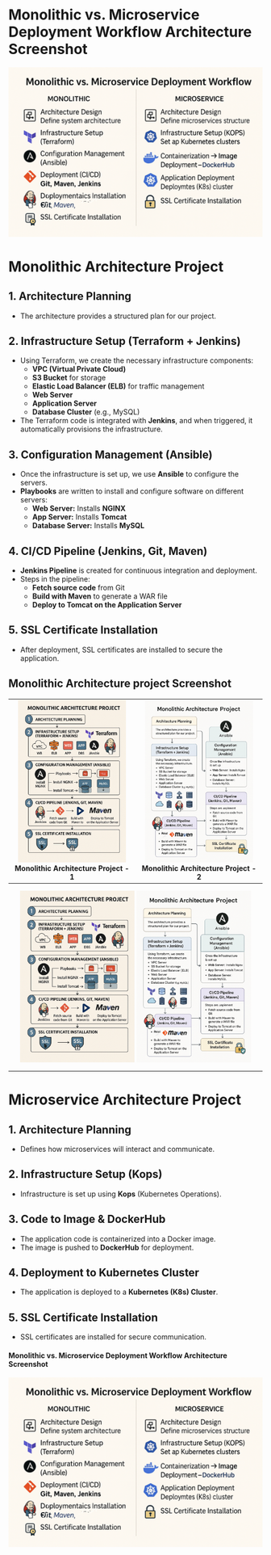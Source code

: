 # Monolithic vs. Microservice Deployment Workflow Architecture Screenshot
![Monolithic vs. Microservice Deployment Workflow](https://github.com/arumullayaswanth/Devops-Software-Installation-Project/blob/dce5648d723a521c18a45f5d78b59589896740f9/Pictures/Monolithic%20vs.%20Microservice%20Deployment%20Workflow.png)

# Monolithic Architecture Project

## 1. Architecture Planning
   - The architecture provides a structured plan for our project.

## 2. Infrastructure Setup (Terraform + Jenkins)
   - Using Terraform, we create the necessary infrastructure components:
     - **VPC (Virtual Private Cloud)**
     - **S3 Bucket** for storage  
     - **Elastic Load Balancer (ELB)** for traffic management  
     - **Web Server**  
     - **Application Server**  
     - **Database Cluster** (e.g., MySQL)  
   - The Terraform code is integrated with **Jenkins**, and when triggered, it automatically provisions the infrastructure.

## 3. Configuration Management (Ansible)
   - Once the infrastructure is set up, we use **Ansible** to configure the servers.
   - **Playbooks** are written to install and configure software on different servers:
     - **Web Server:** Installs **NGINX**  
     - **App Server:** Installs **Tomcat**  
     - **Database Server:** Installs **MySQL**  

## 4. CI/CD Pipeline (Jenkins, Git, Maven)
   - **Jenkins Pipeline** is created for continuous integration and deployment.
   - Steps in the pipeline:
     - **Fetch source code** from Git  
     - **Build with Maven** to generate a WAR file  
     - **Deploy to Tomcat on the Application Server**  

## 5. SSL Certificate Installation
   - After deployment, SSL certificates are installed to secure the application.

## Monolithic Architecture project Screenshot
<table>
  <tr>
    <td align="center">
      <img src="https://github.com/arumullayaswanth/Devops-Software-Installation-Project/blob/f2ad6eb19e398ceb753d49fa59b87e40127e12cb/Pictures/Microservice%20Architecture%20Project-1.png" width="90%">
      <br><b>Monolithic Architecture Project - 1</b>
    </td>
    <td align="center">
      <img src="https://github.com/arumullayaswanth/Devops-Software-Installation-Project/blob/f2ad6eb19e398ceb753d49fa59b87e40127e12cb/Pictures/Microservice%20Architecture%20Project-2.png" width="90%">
      <br><b>Monolithic Architecture Project - 2</b>
    </td>
  </tr>
</table>



<p align="center">
    <img src="https://github.com/arumullayaswanth/Devops-Software-Installation-Project/blob/f2ad6eb19e398ceb753d49fa59b87e40127e12cb/Pictures/Microservice%20Architecture%20Project-1.png" width="45%">
    <img src="https://github.com/arumullayaswanth/Devops-Software-Installation-Project/blob/f2ad6eb19e398ceb753d49fa59b87e40127e12cb/Pictures/Microservice%20Architecture%20Project-2.png" width="45%">
</p>

---

# Microservice Architecture Project

## 1. Architecture Planning
   - Defines how microservices will interact and communicate.

## 2. Infrastructure Setup (Kops)
   - Infrastructure is set up using **Kops** (Kubernetes Operations).

## 3. Code to Image & DockerHub
   - The application code is containerized into a Docker image.
   - The image is pushed to **DockerHub** for deployment.

## 4. Deployment to Kubernetes Cluster
   - The application is deployed to a **Kubernetes (K8s) Cluster**.

## 5. SSL Certificate Installation
   - SSL certificates are installed for secure communication.

#### Monolithic vs. Microservice Deployment Workflow Architecture Screenshot
![Monolithic vs. Microservice Deployment Workflow](https://github.com/arumullayaswanth/Devops-Software-Installation-Project/blob/dce5648d723a521c18a45f5d78b59589896740f9/Pictures/Monolithic%20vs.%20Microservice%20Deployment%20Workflow.png)

